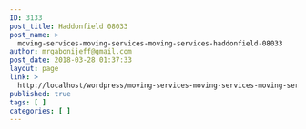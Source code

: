 ```yaml
---
ID: 3133
post_title: Haddonfield 08033
post_name: >
  moving-services-moving-services-moving-services-haddonfield-08033
author: mrgabonijeff@gmail.com
post_date: 2018-03-28 01:37:33
layout: page
link: >
  http://localhost/wordpress/moving-services-moving-services-moving-services-haddonfield-08033/
published: true
tags: [ ]
categories: [ ]
---
```

